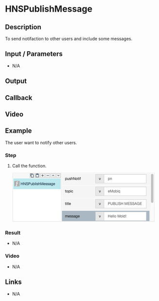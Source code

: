 # HNSPublishMessage

## Description

To send notifaction to other users and include some messages.

## Input / Parameters

- N/A

## Output

## Callback

## Video

## Example

The user want to notify other users.

### Step

1. Call the function. <br />
    
    ![](../../../../document/function/Device/HNSPublishMessage/publishMessage-step-1.png?raw=true)
    
### Result

- N/A

### Video

- N/A
<!--[![Video](http://i.imgur.com/Ot5DWAW.png)](https://youtu.be/StTqXEQ2l-Y?t=35s)-->

## Links

- N/A